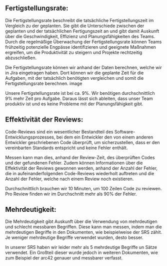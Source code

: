 ## Fertigstellungsrate:
Die Fertigstellungsrate beschreibt die tatsächliche Fertigstellungszeit im Vergleich zu der geplanten. Sie gibt die Unterschiede zwischen der geplanten und der tatsächlichen Fertigungszeit an und gibt damit Auskunft über die Geschwindigkeit, Effizienz und Planungsfähigkeiten des Teams. Durch die regelmäßige Überwachung der Fertigstellungsrate können Teams frühzeitig potenzielle Engpässe identifizieren und geeignete Maßnahmen ergreifen, um die Produktivität zu steigern und Projekte rechtzeitig abzuschließen.

Die Fertigstellungsrate können wir anhand der Daten berechnen, welche wir in Jira eingetragen haben. Dort können wir die geplante Zeit für die Aufgaben, mit der tatsächlich benötigten vergleichen und somit die Fertigstellungsrate berechnen.
image

Unsere Fertigstellungsrate ist bei ca. 9%. Wir benötigen durchschnittlich 9% mehr Zeit pro Aufgabe. Daraus lässt sich ableiten, dass unser Team produktiv ist und es keine Probleme mit der Planungsfähigkeit gibt.

## Effektivität der Reviews:
Code-Reviews sind ein wesentlicher Bestandteil des Software-Entwicklungsprozesses, bei dem ein Entwickler den von einem anderen Entwickler geschriebenen Code überprüft, um sicherzustellen, dass er den vereinbarten Standards entspricht und keine Fehler enthält.

Messen kann man dies, anhand der Review-Zeit, des überprüften Codes und der gefundenen Fehler. Zudem können Informationen über die Effektivität der Reviews gewonnen werden, anhand der Anzahl der Fehler, die in aufeinanderfolgenden Code-Reviews wiederholt auftreten und die Anzahl der Fehler, welche nach einem Review noch existieren.

Durchschnittlich brauchen wir 10 Minuten, um 100 Zeilen Code zu reviewen. Pro Review finden wir im Durchschnitt mehr als 90% der Fehler.

## Mehrdeutigkeit:
Die Mehrdeutigkeit gibt Auskunft über die Verwendung von mehrdeutigen und schlecht messbaren Begriffen.
Diese kann man messen, indem man die mehrdeutigen Begriffe in den Dokumenten, wie beispielweise der SRS zählt. Je weniger mehrdeutige Begriffe verwendet wurden, desto besser.

In unserer SRS haben wir leider mehr als 5 mehrdeutige Begriffe un Sätze verwendet. Ein Großteil dieser wurde jedoch in weiteren Dokumenten, wie zum Beispiel der arc42 genauer und messbarer verfasst.
